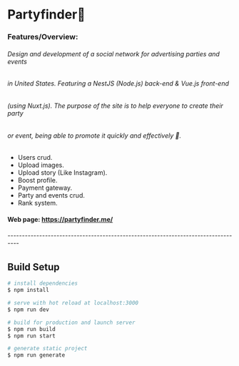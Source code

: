 # Partyfinder🎉
### Features/Overview:
###### Design and development of a social network for advertising parties and events
###### in United States. Featuring a NestJS (Node.js) back-end & Vue.js front-end
###### (using Nuxt.js). The purpose of the site is to help everyone to create their party
###### or event, being able to promote it quickly and effectively 🚀.

- Users crud.
- Upload images.
- Upload story (Like Instagram).
- Boost profile.
- Payment gateway.
- Party and events crud.
- Rank system.

#### Web page: https://partyfinder.me/

###### ----------------------------------------------------------------------------------

## Build Setup

```bash
# install dependencies
$ npm install

# serve with hot reload at localhost:3000
$ npm run dev

# build for production and launch server
$ npm run build
$ npm run start

# generate static project
$ npm run generate
```
